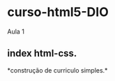 <h1>curso-html5-DIO</h1>
Aula 1 
<h2>index html-css.</h2>

<p>*construção de curriculo simples.*</p>
